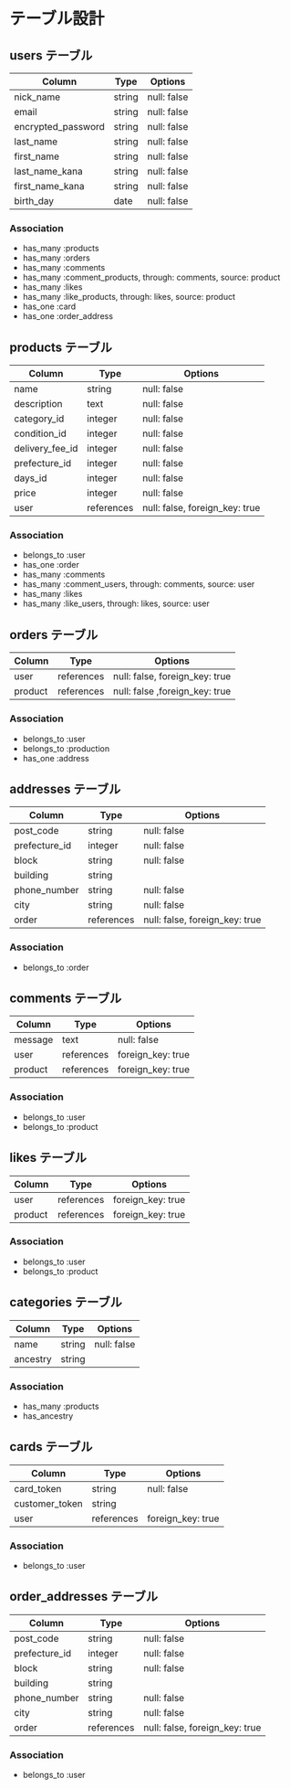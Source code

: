 # テーブル設計

## users テーブル

| Column             | Type     | Options     |
| ---------------    | -------- | ----------- |
| nick_name          | string   | null: false |
| email              | string   | null: false |
| encrypted_password | string   | null: false |
| last_name          | string   | null: false |
| first_name         | string   | null: false |
| last_name_kana     | string   | null: false |
| first_name_kana    | string   | null: false |
| birth_day          | date     | null: false |

### Association

- has_many :products
- has_many :orders
- has_many :comments
- has_many :comment_products, through: comments, source: product
- has_many :likes
- has_many :like_products, through: likes, source: product
- has_one  :card
- has_one  :order_address

## products テーブル

| Column            | Type       | Options                        |
| ----------------- | ---------- | ------------------------------ |
| name              | string     | null: false                    |
| description       | text       | null: false                    |
| category_id       | integer    | null: false                    |
| condition_id      | integer    | null: false                    |
| delivery_fee_id   | integer    | null: false                    |
| prefecture_id     | integer    | null: false                    |
| days_id           | integer    | null: false                    |
| price             | integer    | null: false                    |
| user              | references | null: false, foreign_key: true |

### Association

- belongs_to :user
- has_one :order
- has_many :comments
- has_many :comment_users, through: comments, source: user
- has_many :likes
- has_many :like_users, through: likes, source: user

## orders テーブル

| Column         | Type         | Options                        |
| -------------- | ------------ | ------------------------------ |
| user        | references   | null: false, foreign_key: true |
| product     | references   | null: false ,foreign_key: true |
### Association

- belongs_to :user
- belongs_to :production
- has_one :address

## addresses テーブル

| Column          | Type         | Options                        |
| --------------- | ------------ | ------------------------------ |
| post_code       | string       | null: false                    |
| prefecture_id   | integer       | null: false                    |
| block           | string       | null: false                    |
| building        | string       |                                |
| phone_number    | string       | null: false                    |
| city            | string       | null: false                    |
| order     | references   | null: false, foreign_key: true |

### Association

- belongs_to :order

## comments テーブル

| Column          | Type         | Options                        |
| --------------- | ------------ | ------------------------------ |
| message         | text         | null: false                    |
| user            | references   | foreign_key: true              |
| product         | references   | foreign_key: true              |


### Association

- belongs_to :user
- belongs_to :product

## likes テーブル

| Column          | Type         | Options                        |
| --------------- | ------------ | ------------------------------ |
| user            | references   | foreign_key: true              |
| product         | references   | foreign_key: true              |


### Association

- belongs_to :user
- belongs_to :product

## categories テーブル

| Column          | Type         | Options                        |
| --------------- | ------------ | ------------------------------ |
| name            | string       | null: false                    |
| ancestry        | string       |                                |


### Association

- has_many :products
- has_ancestry

## cards テーブル

| Column          | Type         | Options                        |
| --------------- | ------------ | ------------------------------ |
| card_token      | string       | null: false                    |
| customer_token  | string       |                                |
| user            | references   | foreign_key: true

### Association

- belongs_to :user

## order_addresses テーブル

| Column          | Type         | Options                        |
| --------------- | ------------ | ------------------------------ |
| post_code       | string       | null: false                    |
| prefecture_id   | integer       | null: false                    |
| block           | string       | null: false                    |
| building        | string       |                                |
| phone_number    | string       | null: false                    |
| city            | string       | null: false                    |
| order           | references   | null: false, foreign_key: true |

### Association

- belongs_to :user


